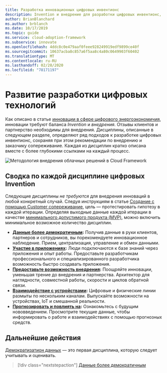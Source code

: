 ```yaml
---
title: Разработка инновационных цифровых инвентионс
description: Invention и внедрение для разработки цифровых инвентионс, сохраняя при этом внедрение клиентов и сопереживание.
author: BrianBlanchard
ms.author: brblanch
ms.date: 10/17/2019
ms.topic: guide
ms.service: cloud-adoption-framework
ms.subservice: innovate
ms.openlocfilehash: 4ddc8c0e479aaf0feee928249919edf9899ce40f
ms.sourcegitcommit: 10637acba8c857a6f5aa8c4a80c0649903f60402
ms.translationtype: MT
ms.contentlocale: ru-RU
ms.lasthandoff: 02/28/2020
ms.locfileid: "78171197"
---
```

# <a name="develop-digital-inventions"></a>Развитие разработки цифровых технологий

Как описано в статье [инновации в сфере цифрового энергоэкономичия](./index.md), инновации требуют баланса *Invention* и *внедрения*. Отзывы клиентов и партнерство необходимы для внедрения. Дисциплины, описанные в следующем разделе, определяют ряд подходов к разработке цифровых инвентионс, сохраняя при этом рекомендации по внедрению и заказчику сопереживание. Каждая из дисциплин кратко описана вместе с более глубокими ссылками на каждый процесс.

![Методология внедрения облачных решений в Cloud Framework](../../_images/innovate/innovate-methodology.png)

## <a name="summary-of-each-discipline-of-digital-invention"></a>Сводка по каждой дисциплине цифровых Invention

Следующие дисциплины *не требуются* для внедрения инноваций в любой конкретный случай. Следуя инструкциям в статье [Создание с помощью Customer сопереживание](./build.md), цель — протестировать гипотезу в каждой итерации. Определяя выходные данные каждой итерации в качестве [минимального допустимого продукта (MVP)](https://docs.microsoft.com/azure/cloud-adoption-framework/govern/policy-compliance#minimum-viable-product-mvp-for-policy), можно включить минимальное возможное количество дисциплин.

- **[Данные более демократичным](./data.md):** Получив данные в руки клиентов, партнеров и сотрудников, вы порекомендуете инновационное наблюдение. Прием, централизация, управление и обмен данными.
- **[Участие в приложениях](./apps.md):** Люди подключаются к базе знаний через приложения и опыт работы. Предоставьте разработчикам профессионального и специализированного разработчика возможность быстро создавать приложения.
- **[Предоставьте возможность внедрения](./ci-cd.md):** Поощряйте инновации, уменьшая трение до внедрения и партнерства. Архитектор для наглядности, совместной работы, скорости и циклов обратной связи.
- **[Взаимодействие с устройствами](./devices.md):** Цифровые и физические линии размыты по нескольким каналам. Выпускайте возможности на устройствах, IoT и смешанной реальности.
- **[Прогнозировать и повлиять на](./predict.md):** Ознакомьтесь с будущим нововведением. Просмотрите текущие данные, чтобы информировать о работе и взаимодействиях с помощью прогнозных средств.

## <a name="next-steps"></a>Дальнейшие действия

[Демократизатион данных](./data.md) — это первая дисциплина, которую следует учитывать и оценивать.

> [!div class="nextstepaction"]
> [Данные более демократичным](./data.md)
